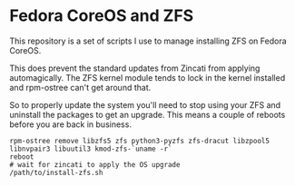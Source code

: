 # Fedora CoreOS and ZFS

This repository is a set of scripts I use to manage installing ZFS on Fedora CoreOS.

This does prevent the standard updates from Zincati from applying automagically.
The ZFS kernel module tends to lock in the kernel installed and rpm-ostree can't
get around that.

So to properly update the system you'll need to stop using your ZFS and uninstall
the packages to get an upgrade. This means a couple of reboots before you are back
in business.

```
rpm-ostree remove libzfs5 zfs python3-pyzfs zfs-dracut libzpool5 libnvpair3 libuutil3 kmod-zfs-`uname -r`
reboot
# wait for zincati to apply the OS upgrade
/path/to/install-zfs.sh
```
